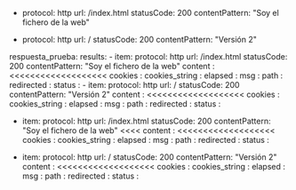 - protocol: http
  url: /index.html
  statusCode: 200
  contentPattern: "Soy el fichero de la web"

- protocol: http
  url: /
  statusCode: 200
  contentPattern: "Versión 2"


respuesta_prueba:
    results:
    - item:
        protocol: http
        url: /index.html
        statusCode: 200
        contentPattern: "Soy el fichero de la web"
      content : <<<<<<<<<<<<<<<<<<<
      cookies :
      cookies_string :
      elapsed :
      msg :
      path :
      redirected :
      status :
    - item:
        protocol: http
        url: /
        statusCode: 200
        contentPattern: "Versión 2"
      content : <<<<<<<<<<<<<<<<<<<
      cookies :
      cookies_string :
      elapsed :
      msg :
      path :
      redirected :
      status :



- item:
    protocol: http
    url: /index.html
    statusCode: 200
    contentPattern: "Soy el fichero de la web" <<<<
  content : <<<<<<<<<<<<<<<<<<<
  cookies :
  cookies_string :
  elapsed :
  msg :
  path :
  redirected :
  status :

- item:
    protocol: http
    url: /
    statusCode: 200
    contentPattern: "Versión 2"
  content : <<<<<<<<<<<<<<<<<<<
  cookies :
  cookies_string :
  elapsed :
  msg :
  path :
  redirected :
  status :
